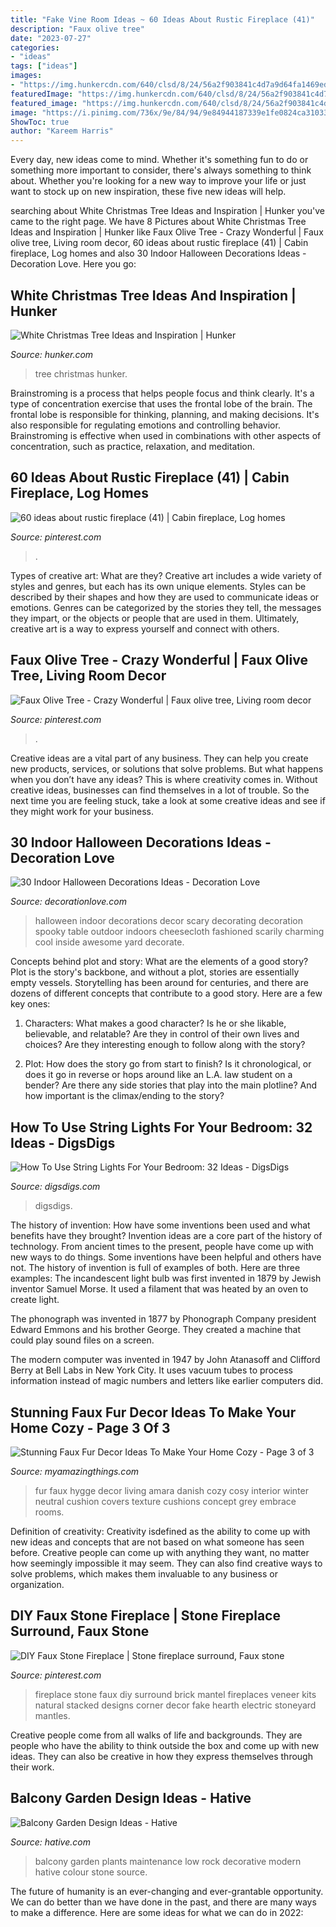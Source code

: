 ```yaml
---
title: "Fake Vine Room Ideas ~ 60 Ideas About Rustic Fireplace (41)"
description: "Faux olive tree"
date: "2023-07-27"
categories:
- "ideas"
tags: ["ideas"]
images:
- "https://img.hunkercdn.com/640/clsd/8/24/56a2f903841c4d7a9d64fa1469edaa99.jpg"
featuredImage: "https://img.hunkercdn.com/640/clsd/8/24/56a2f903841c4d7a9d64fa1469edaa99.jpg"
featured_image: "https://img.hunkercdn.com/640/clsd/8/24/56a2f903841c4d7a9d64fa1469edaa99.jpg"
image: "https://i.pinimg.com/736x/9e/84/94/9e84944187339e1fe0824ca310332ea9.jpg"
ShowToc: true
author: "Kareem Harris"
---
```



Every day, new ideas come to mind. Whether it's something fun to do or something more important to consider, there's always something to think about. Whether you're looking for a new way to improve your life or just want to stock up on new inspiration, these five new ideas will help.

	

		
searching about White Christmas Tree Ideas and Inspiration | Hunker you've came to the right page. We have 8 Pictures about White Christmas Tree Ideas and Inspiration | Hunker like Faux Olive Tree - Crazy Wonderful | Faux olive tree, Living room decor, 60 ideas about rustic fireplace (41) | Cabin fireplace, Log homes and also 30 Indoor Halloween Decorations Ideas - Decoration Love. Here you go:
		
    
## White Christmas Tree Ideas And Inspiration | Hunker

<img loading=lazy src="https://img.hunkercdn.com/640/clsd/8/24/56a2f903841c4d7a9d64fa1469edaa99.jpg" onerror="this.onerror=null;this.src='https://tse3.mm.bing.net/th?id=OIP.TgNqAX9qKGp8pnjuNHcD6AHaHa&amp;pid=15.1';" alt="White Christmas Tree Ideas and Inspiration | Hunker">

_Source: hunker.com_

>tree christmas hunker. 

	

Brainstroming is a process that helps people focus and think clearly. It's a type of concentration exercise that uses the frontal lobe of the brain. The frontal lobe is responsible for thinking, planning, and making decisions. It's also responsible for regulating emotions and controlling behavior. Brainstroming is effective when used in combinations with other aspects of concentration, such as practice, relaxation, and meditation.

    
## 60 Ideas About Rustic Fireplace (41) | Cabin Fireplace, Log Homes

<img loading=lazy src="https://i.pinimg.com/736x/44/12/84/441284ed9da23ec1f23b523c30a814a1.jpg" onerror="this.onerror=null;this.src='https://tse1.mm.bing.net/th?id=OIP.doHuCd7qlmPmgl6SJPeD8gHaLH&amp;pid=15.1';" alt="60 ideas about rustic fireplace (41) | Cabin fireplace, Log homes">

_Source: pinterest.com_

>. 

	

Types of creative art: What are they?
Creative art includes a wide variety of styles and genres, but each has its own unique elements. Styles can be described by their shapes and how they are used to communicate ideas or emotions. Genres can be categorized by the stories they tell, the messages they impart, or the objects or people that are used in them. Ultimately, creative art is a way to express yourself and connect with others.

    
## Faux Olive Tree - Crazy Wonderful | Faux Olive Tree, Living Room Decor

<img loading=lazy src="https://i.pinimg.com/736x/9e/84/94/9e84944187339e1fe0824ca310332ea9.jpg" onerror="this.onerror=null;this.src='https://tse1.mm.bing.net/th?id=OIP.h0aiV-BaIlTLRNedcLuvFQHaLH&amp;pid=15.1';" alt="Faux Olive Tree - Crazy Wonderful | Faux olive tree, Living room decor">

_Source: pinterest.com_

>. 

	

Creative ideas are a vital part of any business. They can help you create new products, services, or solutions that solve problems. But what happens when you don’t have any ideas? This is where creativity comes in. Without creative ideas, businesses can find themselves in a lot of trouble. So the next time you are feeling stuck, take a look at some creative ideas and see if they might work for your business.

    
## 30 Indoor Halloween Decorations Ideas - Decoration Love

<img loading=lazy src="http://www.decorationlove.com/wp-content/uploads/2016/05/Good-Old-Fashioned-Indoor-Halloween-Decorations.jpg" onerror="this.onerror=null;this.src='https://tse2.mm.bing.net/th?id=OIP.EPr06cyYYr8UQ4RUexjmBAHaJ4&amp;pid=15.1';" alt="30 Indoor Halloween Decorations Ideas - Decoration Love">

_Source: decorationlove.com_

>halloween indoor decorations decor scary decorating decoration spooky table outdoor indoors cheesecloth fashioned scarily charming cool inside awesome yard decorate. 

	

Concepts behind plot and story: What are the elements of a good story?
Plot is the story's backbone, and without a plot, stories are essentially empty vessels. Storytelling has been around for centuries, and there are dozens of different concepts that contribute to a good story. Here are a few key ones:
1) Characters: What makes a good character? Is he or she likable, believable, and relatable? Are they in control of their own lives and choices? Are they interesting enough to follow along with the story?

2) Plot: How does the story go from start to finish? Is it chronological, or does it go in reverse or hops around like an L.A. law student on a bender? Are there any side stories that play into the main plotline? And how important is the climax/ending to the story?

    
## How To Use String Lights For Your Bedroom: 32 Ideas - DigsDigs

<img loading=lazy src="https://www.digsdigs.com/photos/how-to-use-string-lights-for-your-bedroom-ideas-26.jpg" onerror="this.onerror=null;this.src='https://tse1.mm.bing.net/th?id=OIP.Vco5CMRXBPAH9d5jinMkgAHaLE&amp;pid=15.1';" alt="How To Use String Lights For Your Bedroom: 32 Ideas - DigsDigs">

_Source: digsdigs.com_

>digsdigs. 

	

The history of invention: How have some inventions been used and what benefits have they brought?
Invention ideas are a core part of the history of technology. From ancient times to the present, people have come up with new ways to do things. Some inventions have been helpful and others have not. The history of invention is full of examples of both. Here are three examples:
The incandescent light bulb was first invented in 1879 by Jewish inventor Samuel Morse. It used a filament that was heated by an oven to create light.

The phonograph was invented in 1877 by Phonograph Company president Edward Emmons and his brother George. They created a machine that could play sound files on a screen.

The modern computer was invented in 1947 by John Atanasoff and Clifford Berry at Bell Labs in New York City. It uses vacuum tubes to process information instead of magic numbers and letters like earlier computers did.

    
## Stunning Faux Fur Decor Ideas To Make Your Home Cozy - Page 3 Of 3

<img loading=lazy src="http://myamazingthings.com/wp-content/uploads/2017/10/faux-fur-decor-11.jpg" onerror="this.onerror=null;this.src='https://tse3.mm.bing.net/th?id=OIP.L5PCH0snsJSO6OJh64e1SwHaLH&amp;pid=15.1';" alt="Stunning Faux Fur Decor Ideas To Make Your Home Cozy - Page 3 of 3">

_Source: myamazingthings.com_

>fur faux hygge decor living amara danish cozy cosy interior winter neutral cushion covers texture cushions concept grey embrace rooms. 

	

Definition of creativity:
Creativity isdefined as the ability to come up with new ideas and concepts that are not based on what someone has seen before. Creative people can come up with anything they want, no matter how seemingly impossible it may seem. They can also find creative ways to solve problems, which makes them invaluable to any business or organization.

    
## DIY Faux Stone Fireplace | Stone Fireplace Surround, Faux Stone

<img loading=lazy src="https://i.pinimg.com/736x/ba/b9/4e/bab94e7f60b6ca29c7cf3b49a0272379--stone-fireplace-mantles-fireplace-pictures.jpg" onerror="this.onerror=null;this.src='https://tse3.mm.bing.net/th?id=OIP.gB3xm3QFdaw_-m2xoB21xwHaJ3&amp;pid=15.1';" alt="DIY Faux Stone Fireplace | Stone fireplace surround, Faux stone">

_Source: pinterest.com_

>fireplace stone faux diy surround brick mantel fireplaces veneer kits natural stacked designs corner decor fake hearth electric stoneyard mantles. 

	

Creative people come from all walks of life and backgrounds. They are people who have the ability to think outside the box and come up with new ideas. They can also be creative in how they express themselves through their work.

    
## Balcony Garden Design Ideas - Hative

<img loading=lazy src="https://hative.com/wp-content/uploads/2015/01/balcony-garden-ideas/2-balcony-garden-ideas.jpg" onerror="this.onerror=null;this.src='https://tse4.mm.bing.net/th?id=OIP._MzKL5vBER9A1-nz7baQiAHaLC&amp;pid=15.1';" alt="Balcony Garden Design Ideas - Hative">

_Source: hative.com_

>balcony garden plants maintenance low rock decorative modern hative colour stone source. 

	

The future of humanity is an ever-changing and ever-grantable opportunity. We can do better than we have done in the past, and there are many ways to make a difference. Here are some ideas for what we can do in 2022: 

